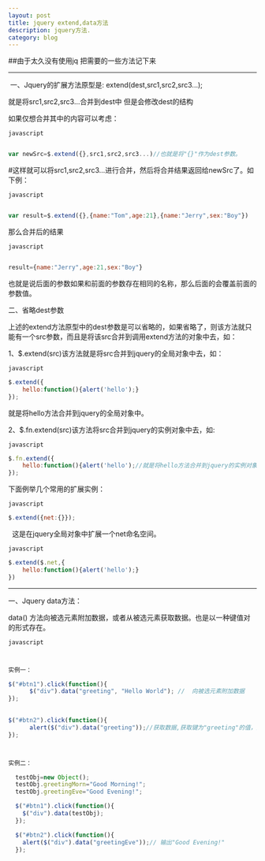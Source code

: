 ```yaml
---
layout: post
title: jquery extend,data方法
description: jquery方法.
category: blog
---
```


##由于太久没有使用jq 把需要的一些方法记下来

---
 一、Jquery的扩展方法原型是: extend(dest,src1,src2,src3...);

就是将src1,src2,src3...合并到dest中 但是会修改dest的结构

如果仅想合并其中的内容可以考虑：

``` javascript ```


``` javascript 

var newSrc=$.extend({},src1,src2,src3...)//也就是将"{}"作为dest参数。

```


#这样就可以将src1,src2,src3...进行合并，然后将合并结果返回给newSrc了。如下例：

``` javascript ```


``` javascript 

var result=$.extend({},{name:"Tom",age:21},{name:"Jerry",sex:"Boy"}) 

```

那么合并后的结果


``` javascript ```


``` javascript 

result={name:"Jerry",age:21,sex:"Boy"}

```

也就是说后面的参数如果和前面的参数存在相同的名称，那么后面的会覆盖前面的参数值。



二、省略dest参数

上述的extend方法原型中的dest参数是可以省略的，如果省略了，则该方法就只能有一个src参数，而且是将该src合并到调用extend方法的对象中去，如：

1、$.extend(src)该方法就是将src合并到jquery的全局对象中去，如：

``` javascript ```


``` javascript 
$.extend({
	hello:function(){alert('hello');}
});

```

就是将hello方法合并到jquery的全局对象中。

2、$.fn.extend(src)该方法将src合并到jquery的实例对象中去，如:

``` javascript ```


``` javascript 
$.fn.extend({
	hello:function(){alert('hello');//就是将hello方法合并到jquery的实例对象中。}
});

```
下面例举几个常用的扩展实例：

``` javascript ```


``` javascript 
$.extend({net:{}});

```
 
这是在jquery全局对象中扩展一个net命名空间。



``` javascript ```


``` javascript 
$.extend($.net,{
	hello:function(){alert('hello');}
})

``` 

---

一、Jquery  data方法：


data() 方法向被选元素附加数据，或者从被选元素获取数据。也是以一种键值对的形式存在。
 



``` javascript ```


``` javascript 


实例一：

$("#btn1").click(function(){ 
      $("div").data("greeting", "Hello World"); //  向被选元素附加数据
});
 

$("#btn2").click(function(){ 
      alert($("div").data("greeting"));//获取数据,获取键为"greeting"的值，应该为Hello World
});



实例二：

  testObj=new Object();
  testObj.greetingMorn="Good Morning!";
  testObj.greetingEve="Good Evening!";

  $("#btn1").click(function(){
    $("div").data(testObj);
  });

  $("#btn2").click(function(){
    alert($("div").data("greetingEve"));// 输出"Good Evening!"
  });

```








[Mukosame]:    http://sun035.github.io  "Mukosame"
